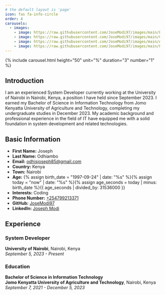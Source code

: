 ```yaml
---
# the default layout is 'page'
icon: fas fa-info-circle
order: 4
carousels:
  - images: 
    - image: https://raw.githubusercontent.com/JoseModi97/images/main/Flare.jpg
    - image: https://raw.githubusercontent.com/JoseModi97/images/main/Cyber.jpg
    - image: https://raw.githubusercontent.com/JoseModi97/images/main/AI.jpg
    - image: https://raw.githubusercontent.com/JoseModi97/images/main/Future.jpg
---
```


{% include carousel.html height="50" unit="%" duration="3" number="1" %}
## Introduction
I am an experienced System Developer currently working at the University of Nairobi in Nairobi, Kenya, a position I have held since September 2023. I earned my Bachelor of Science in Information Technology from Jomo Kenyatta University of Agriculture and Technology, completing my undergraduate studies in December 2023. My academic background and professional experience in the field of IT have equipped me with a solid foundation in system development and related technologies.

## Basic Information
- **First Name:** Joseph
- **Last Name:** Odhiambo
- **Email:** [odhisjoseph85@gmail.com](mailto:odhisjoseph85@gmail.com)
- **Country:** Kenya
- **Town:** Nairobi
- **Age:** {% assign birth_date = "1997-09-24" | date: "%s" %}{% assign today = "now" | date: "%s" %}{% assign age_seconds = today | minus: birth_date %}{{ age_seconds | divided_by: 31536000 }}
- **Interests:** Coding
- **Phone Number:** [+254799213371](tel:+254799213371)
- **GitHub:** [JoseModi97](https://github.com/JoseModi97)
- **LinkedIn:** [Joseph Modi](https://www.linkedin.com/in/joseph-modi-655856200/)

## Experience
### System Developer
**University of Nairobi**, Nairobi, Kenya  
*September 5, 2023 - Present*

### Education
**Bachelor of Science in Information Technology**  
**Jomo Kenyatta University of Agriculture and Technology**, Nairobi, Kenya  
*September 7, 2021 - December 5, 2023*
